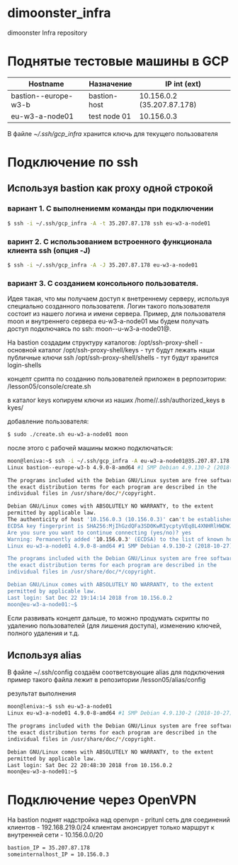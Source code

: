 # dimoonster_infra
dimoonster Infra repository


# Поднятые тестовые машины в GCP
| Hostname | Назначение | IP int (ext) |
| -------- | ---------- | ------------ |
| bastion--europe-w3-b | bastion-host | 10.156.0.2 (35.207.87.178) |
| eu-w3-a-node01 | test node 01 | 10.156.0.3 |
В файле *~/.ssh/gcp_infra* хранится ключь для текущего пользователя

# Подключение по ssh

## Используя bastion как proxy одной строкой

### вариант 1. С выполнениемм команды при подключении
```sh
$ ssh -i ~/.ssh/gcp_infra -A -t 35.207.87.178 ssh eu-w3-a-node01
```
### варинт 2. С использованием встроенного функционала клиента ssh (опция -J)
 ```sh
 $ ssh -i ~/.ssh/gcp_infra -A -J 35.207.87.178 eu-w3-a-node01
 ```

### вариант 3. С созданием консольного пользователя.  

Идея такая, что мы получаем доступ к внетреннему серверу, используя специально созданного пользователя.
Логин такого пользователя состоит из нашего логина и имени сервера. 
Пример, для пользователя moon и внутреннего сервера eu-w3-a-node01 мы будем получать доступ 
подключаясь по ssh:  moon--u-w3-a-node01@<bastion-ip>.

На bastion создадим структуру каталогов:
/opt/ssh-proxy-shell        - основной каталог
/opt/ssh-proxy-shell/keys   - тут будут лежать наши публичные ключи ssh
/opt/ssh-proxy-shell/shells - тут будут хранится login-shells

концепт срипта по созданию пользователей приложен в рерпозитории: /lesson05/console/create.sh

в каталог keys копируем ключи из наших /home/<username>/.ssh/authorized_keys в kyes/<username>

добавление пользователя:
```sh
$ sudo ./create.sh eu-w3-a-node01 moon
```
после этого с рабочей машины можно подключаться:
```sh
moon@leniva:~$ ssh -i ~/.ssh/gcp_infra -A eu-w3-a-node01@35.207.87.178
Linux bastion--europe-w3-b 4.9.0-8-amd64 #1 SMP Debian 4.9.130-2 (2018-10-27) x86_64

The programs included with the Debian GNU/Linux system are free software;
the exact distribution terms for each program are described in the
individual files in /usr/share/doc/*/copyright.

Debian GNU/Linux comes with ABSOLUTELY NO WARRANTY, to the extent
permitted by applicable law.
The authenticity of host '10.156.0.3 (10.156.0.3)' can't be established.
ECDSA key fingerprint is SHA256:MjIhGzdQFa3SD0KwRIycptyVEq8L4XNHRlHWDWJhwSQ.
Are you sure you want to continue connecting (yes/no)? yes
Warning: Permanently added '10.156.0.3' (ECDSA) to the list of known hosts.
Linux eu-w3-a-node01 4.9.0-8-amd64 #1 SMP Debian 4.9.130-2 (2018-10-27) x86_64

The programs included with the Debian GNU/Linux system are free software;
the exact distribution terms for each program are described in the
individual files in /usr/share/doc/*/copyright.

Debian GNU/Linux comes with ABSOLUTELY NO WARRANTY, to the extent
permitted by applicable law.
Last login: Sat Dec 22 19:14:14 2018 from 10.156.0.2
moon@eu-w3-a-node01:~$ 
```

Если развивать концепт дальше, то можно продумать скрипты по удалению пользователей (для лишения доступа), изменению ключей, полного удаления и т.д.

## Используя alias 

В файле ~/.ssh/config создаём соответсвующие alias для подключения 
пример такого файла лежит в репозитории /lesson05/alias/config

результат выполнения
```sh
moon@leniva:~$ ssh eu-w3-a-node01
Linux eu-w3-a-node01 4.9.0-8-amd64 #1 SMP Debian 4.9.130-2 (2018-10-27) x86_64

The programs included with the Debian GNU/Linux system are free software;
the exact distribution terms for each program are described in the
individual files in /usr/share/doc/*/copyright.

Debian GNU/Linux comes with ABSOLUTELY NO WARRANTY, to the extent
permitted by applicable law.
Last login: Sat Dec 22 20:48:30 2018 from 10.156.0.2
moon@eu-w3-a-node01:~$ 

```

# Подключение через OpenVPN

На bastion поднят надстройка над openvpn - pritunl
сеть для соединений клиентов - 192.168.219.0/24
клиентам анонсирует только маршрут к внутренней сети - 10.156.0.0/20

```sh
bastion_IP = 35.207.87.178
someinternalhost_IP = 10.156.0.3
```
